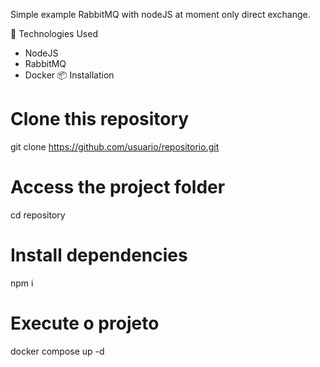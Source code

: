 Simple example RabbitMQ with nodeJS at moment only direct exchange.  

🚀 Technologies Used
 - NodeJS
 - RabbitMQ
 - Docker
📦 Installation
# Clone this repository
git clone https://github.com/usuario/repositorio.git

# Access the project folder
cd repository

# Install dependencies
npm i

# Execute o projeto
docker compose up -d 

